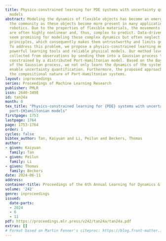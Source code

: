 ```yaml
---
title: Physics-constrained learning for PDE systems with uncertainty quantified port-Hamiltonian
  models
abstract: Modeling the dynamics of flexible objects has become an emerging topic in
  the community as these objects become more present in many applications, e.g., soft
  robotics. Due to the properties of flexible materials, the movements of soft objects
  are often highly nonlinear and, thus, complex to predict. Data-driven approaches
  seem promising for modeling those complex dynamics but often neglect basic physical
  principles, which consequently makes them untrustworthy and limits generalization.
  To address this problem, we propose a physics-constrained learning method that combines
  powerful learning tools and reliable physical models. Our method leverages the data
  collected from observations by sending them into a Gaussian process that is physically
  constrained by a distributed Port-Hamiltonian model. Based on the Bayesian nature
  of the Gaussian process, we not only learn the dynamics of the system, but also
  enable uncertainty quantification. Furthermore, the proposed approach preserves
  the compositional nature of Port-Hamiltonian systems.
layout: inproceedings
series: Proceedings of Machine Learning Research
publisher: PMLR
issn: 2640-3498
id: tan24a
month: 0
tex_title: "Physics-constrained learning for {PDE} systems with uncertainty quantified
  port-{H}amiltonian models"
firstpage: 1753
lastpage: 1764
page: 1753-1764
order: 1
cycles: false
bibtex_author: Tan, Kaiyuan and Li, Peilun and Beckers, Thomas
author:
- given: Kaiyuan
  family: Tan
- given: Peilun
  family: Li
- given: Thomas
  family: Beckers
date: 2024-06-11
address:
container-title: Proceedings of the 6th Annual Learning for Dynamics & Control Conference
volume: '242'
genre: inproceedings
issued:
  date-parts:
  - 2024
  - 6
  - 11
pdf: https://proceedings.mlr.press/v242/tan24a/tan24a.pdf
extras: []
# Format based on Martin Fenner's citeproc: https://blog.front-matter.io/posts/citeproc-yaml-for-bibliographies/
---
```

